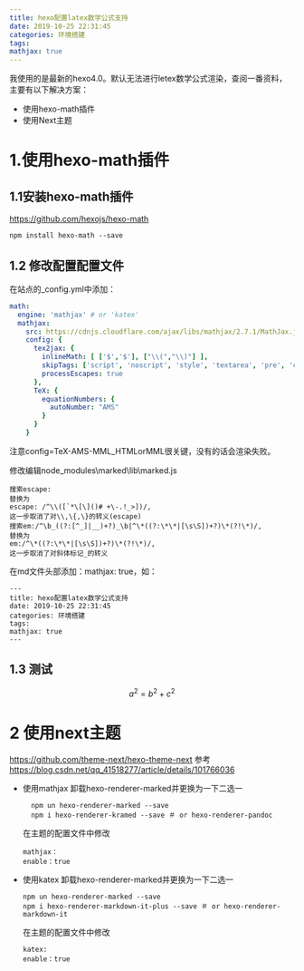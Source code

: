 ```yaml
---
title: hexo配置latex数学公式支持
date: 2019-10-25 22:31:45
categories: 环境搭建
tags:
mathjax: true
---
```


我使用的是最新的hexo4.0。默认无法进行letex数学公式渲染，查阅一番资料，主要有以下解决方案：

- 使用hexo-math插件
- 使用Next主题
  

<!-- more -->

# 1.使用hexo-math插件
## 1.1安装hexo-math插件
https://github.com/hexojs/hexo-math
``` shell
npm install hexo-math --save
```

## 1.2 修改配置配置文件
在站点的_config.yml中添加：
``` yaml
math:
  engine: 'mathjax' # or 'katex'
  mathjax:
    src: https://cdnjs.cloudflare.com/ajax/libs/mathjax/2.7.1/MathJax.js?config=TeX-AMS-MML_HTMLorMML
    config: {
      tex2jax: {
        inlineMath: [ ['$','$'], ["\\(","\\)"] ],
        skipTags: ['script', 'noscript', 'style', 'textarea', 'pre', 'code'],
        processEscapes: true
      },
      TeX: {
        equationNumbers: {
          autoNumber: "AMS"
        }
      }
    }
```
注意config=TeX-AMS-MML_HTMLorMML很关键，没有的话会渲染失败。

修改编辑node_modules\marked\lib\marked.js 
```
搜索escape: 
替换为
escape: /^\\([`*\[\]()# +\-.!_>])/,
这一步取消了对\\,\{,\}的转义(escape)
搜索em:/^\b_((?:[^_]|__)+?)_\b|^\*((?:\*\*|[\s\S])+?)\*(?!\*)/,
替换为
em:/^\*((?:\*\*|[\s\S])+?)\*(?!\*)/,
这一步取消了对斜体标记_的转义
```

在md文件头部添加：mathjax: true，如：
```
---
title: hexo配置latex数学公式支持
date: 2019-10-25 22:31:45
categories: 环境搭建
tags:
mathjax: true
---
```

## 1.3 测试



$$ a^{2}=b^{2}+c^{2} $$





# $2$ 使用next主题

<https://github.com/theme-next/hexo-theme-next>
参考<https://blog.csdn.net/qq_41518277/article/details/101766036>

- 使用mathjax
  卸载hexo-renderer-marked并更换为一下二选一
  ```
    npm un hexo-renderer-marked --save 
    npm i hexo-renderer-kramed --save ＃ or hexo-renderer-pandoc
  ```
  在主题的配置文件中修改
  ```
  mathjax：    
  enable：true
  ```
- 使用katex
  卸载hexo-renderer-marked并更换为一下二选一
  
  ```
  npm un hexo-renderer-marked --save 
  npm i hexo-renderer-markdown-it-plus --save ＃ or hexo-renderer-markdown-it
  ```
  在主题的配置文件中修改
  ```
  katex:
  enable：true
  ```